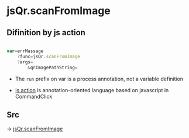 # jsQr.scanFromImage

## Difinition by js action

```js.js

var=errMassage
	?func=jsQr.scanFromImage
	?args=
		&qrImagePathString=
```

- The `run` prefix on var is a process annotation, not a variable definition

- [js action](#) is annotation-oriented language based on javascript in CommandClick

## Src

-> [jsQr.scanFromImage](https://github.com/puutaro/CommandClick/blob/master/app/src/main/java/com/puutaro/commandclick/fragment_lib/terminal_fragment/js_interface/qr/JsQr.kt#L89)


